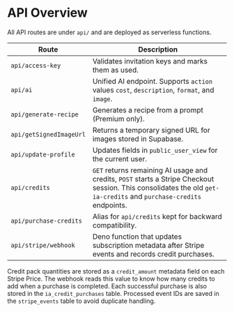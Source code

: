 # API Overview

All API routes are under `api/` and are deployed as serverless functions.

| Route | Description |
|-------|-------------|
| `api/access-key` | Validates invitation keys and marks them as used. |
| `api/ai` | Unified AI endpoint. Supports `action` values `cost`, `description`, `format`, and `image`. |
| `api/generate-recipe` | Generates a recipe from a prompt (Premium only). |
| `api/getSignedImageUrl` | Returns a temporary signed URL for images stored in Supabase. |
| `api/update-profile` | Updates fields in `public_user_view` for the current user. |
| `api/credits` | `GET` returns remaining AI usage and credits, `POST` starts a Stripe Checkout session. This consolidates the old `get-ia-credits` and `purchase-credits` endpoints. |
| `api/purchase-credits` | Alias for `api/credits` kept for backward compatibility. |
| `api/stripe/webhook` | Deno function that updates subscription metadata after Stripe events and records credit purchases. |

Credit pack quantities are stored as a `credit_amount` metadata field on each Stripe Price. The webhook reads this value to know how many credits to add when a purchase is completed. Each successful purchase is also stored in the `ia_credit_purchases` table. Processed event IDs are saved in the `stripe_events` table to avoid duplicate handling.
